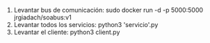 1. Levantar bus de comunicación: sudo docker run -d -p 5000:5000 jrgiadach/soabus:v1
2. Levantar todos los servicios: python3 'servicio'.py
3. Levantar el cliente: python3 client.py
